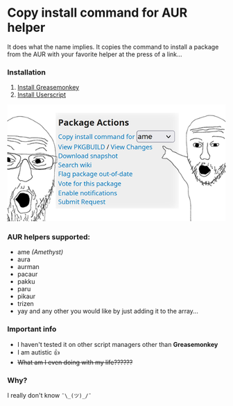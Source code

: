 # Copy install command for AUR helper
It does what the name implies.
It copies the command to install a package from the AUR with your favorite helper at the press of a link...

### Installation 
1. [Install Greasemonkey](https://addons.mozilla.org/en-US/firefox/addon/greasemonkey/)
2. [Install Userscript](https://github.com/lainefox/Copy-install-command-for-AUR-helper/raw/main/copy-install-command-for-aur-helper.user.js)

![screenshot](screenshot.png)

### AUR helpers supported:
- ame _(Amethyst)_
- aura
- aurman
- pacaur
- pakku
- paru
- pikaur
- trizen
- yay
and any other you would like by just adding it to the array...

### Important info
- I haven't tested it on other script managers other than **Greasemonkey**
- I am autistic 👍
- ~~What am I even doing with my life??????~~

### Why?
I really don't know `¯\_(ツ)_/¯`
